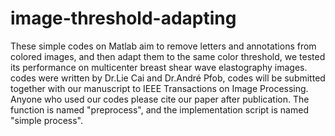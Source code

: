 # image-threshold-adapting
These simple codes on Matlab aim to remove letters and annotations from colored images, and then adapt them to the same color threshold, we tested its performance on multicenter breast shear wave elastography images.
codes were written by Dr.Lie Cai and Dr.André Pfob, codes will be submitted together with our manuscript to IEEE Transactions on Image Processing.
Anyone who used our codes please cite our paper after publication.
The function is named "preprocess", and the implementation script is named "simple process".
